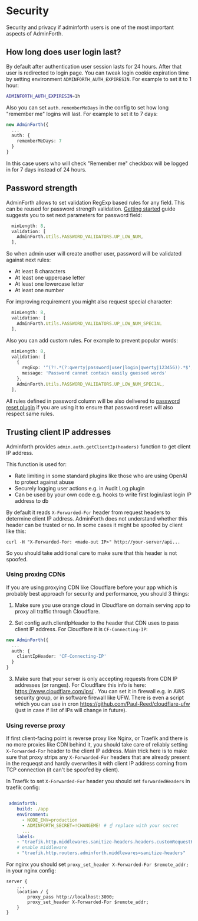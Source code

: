 # Security

Security and privacy if adminforth users is one of the most important aspects of AdminForth.

## How long does user login last?

By default after authentication user session lasts for 24 hours. After that user is redirected to login page.
You can tweak login cookie expiration time by setting environment `ADMINFORTH_AUTH_EXPIRESIN`. For example to set it to 1 hour:

```bash
ADMINFORTH_AUTH_EXPIRESIN=1h
```

Also you can set `auth.rememberMeDays` in the config to set how long "remember me" logins will last.
For example to set it to 7 days:

```ts ./index.ts
new AdminForth({
  ...
  auth: {
    rememberMeDays: 7
  }
}
```

In this case users who will check "Remember me" checkbox will be logged in for 7 days instead of 24 hours.


## Password strength

AdminForth allows to set validation RegExp based rules for any field. This can be reused for password strength validation.
[Getting started](../001-gettingStarted.md) guide suggests you to set next parameters for password field:

```ts ./index.ts
  minLength: 8,
  validation: [
    AdminForth.Utils.PASSWORD_VALIDATORS.UP_LOW_NUM,
  ],
```

So when admin user will create another user, password will be validated against next rules:
- At least 8 characters
- At least one uppercase letter
- At least one lowercase letter
- At least one number

For improving requirement you might also request special character:

```ts ./index.ts
  minLength: 8,
  validation: [
    AdminForth.Utils.PASSWORD_VALIDATORS.UP_LOW_NUM_SPECIAL
  ],
```

Also you can add custom rules. For example to prevent popular words:

```ts ./index.ts
  minLength: 8,
  validation: [
    {
      regExp: '^(?!.*(?:qwerty|password|user|login|qwerty|123456)).*$',
      message: 'Password cannot contain easily guessed words'
    },
    AdminForth.Utils.PASSWORD_VALIDATORS.UP_LOW_NUM_SPECIAL,
  ],
```

All rules defined in password column will be also delivered to [password reset plugin](../05-Plugins/07-email-password-reset.md) if you are using it to ensure that password reset will also respect same rules.


## Trusting client IP addresses

Adminforth provides `admin.auth.getClientIp(headers)` function to get client IP address. 

This function is used for:
- Rate limiting in some standard plugins like those who are using OpenAI to protect against abuse
- Securely logging user actions e.g. in Audit Log plugin
- Can be used by your own code e.g. hooks to write first login/last login IP address to db

By default it reads `X-Forwarded-For` header from request headers to determine client IP address. 
AdminForth does not understand whether this header can be trusted or no. In some cases it might be spoofed by client like this:

```
curl -H "X-Forwarded-For: <made-out IP>" http://your-server/api...
```

So you should take additional care to make sure that this header is not spoofed.

### Using proxing CDNs

If you are using proxying CDN like Cloudflare before your app which is probably best approach for security and performance, you should 3 things:
1) Make sure you use orange cloud in Cloudflare on domain serving app to proxy all traffic through Cloudflare.

2) Set config auth.clientIpHeader to the header that CDN uses to pass client IP address. 
For Cloudflare it is `CF-Connecting-IP`: 

```ts ./index.ts
new AdminForth({
  ...
  auth: {
    clientIpHeader: 'CF-Connecting-IP'
  }
}
```

3) Make sure that your server is only accepting requests from CDN IP addresses (or ranges). For Cloudflare this info is here: https://www.cloudflare.com/ips/ . You can set it in firewall e.g. in AWS security group, or in software firewall like UFW. There is even a script which you can use in cron https://github.com/Paul-Reed/cloudflare-ufw (just in case if list of IPs will change in future).


### Using reverse proxy

If first client-facing point is reverse proxy like Nginx, or Traefik and there is no more proxies like CDN behind it, you should take care of reliably setting `X-Forwarded-For` header to the client IP address. 
Main trick here is to make sure that proxy strips any `X-Forwarded-For` headers that are already present in the requeqst and hardly overwrites it with client IP address coming from TCP connection (it can't be spoofed by client).


In Traefik to set `X-Forwarded-For` header you should set `forwardedHeaders` in traefik config:

```yaml

 adminforth:
    build: ./app
    environment:
      - NODE_ENV=production
      - ADMINFORTH_SECRET=!CHANGEME! # ☝️ replace with your secret
      ...
    labels:
    - "traefik.http.middlewares.sanitize-headers.headers.customRequestHeaders.X-Forwarded-For=$remote_addr"
    # enable middleware
    - "traefik.http.routers.adminforth.middlewares=sanitize-headers"
```


For nginx you should set `proxy_set_header X-Forwarded-For $remote_addr;` in your nginx config:

```nginx
server {
    ...
    location / {
        proxy_pass http://localhost:3000;
        proxy_set_header X-Forwarded-For $remote_addr;
    }
}
```